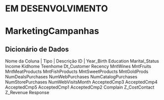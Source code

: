 # EM DESENVOLVIMENTO
# MarketingCampanhas

 
## Dicionário de Dados
Nome da Coluna | Tipo | Descrição
ID	|
Year_Birth	Education	Marital_Status	Income	Kidhome	Teenhome	Dt_Customer	Recency	MntWines	MntFruits	MntMeatProducts	MntFishProducts	MntSweetProducts	MntGoldProds	NumDealsPurchases	NumWebPurchases	NumCatalogPurchases	NumStorePurchases	NumWebVisitsMonth	AcceptedCmp3	AcceptedCmp4	AcceptedCmp5	AcceptedCmp1	AcceptedCmp2	Complain	Z_CostContact	Z_Revenue	Response

